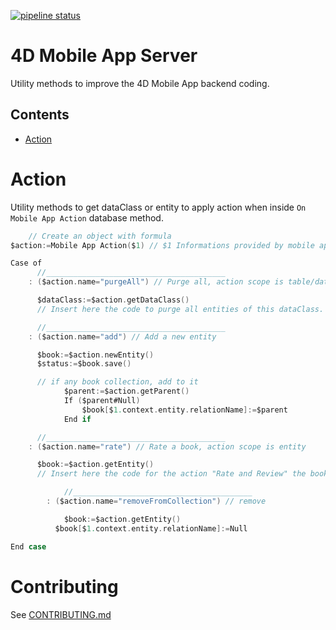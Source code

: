 [![pipeline status](https://gitlab-4d.private.4d.fr/qmobile/4d-mobile-app-server/badges/master/pipeline.svg)](https://gitlab-4d.private.4d.fr/qmobile/4d-mobile-app-server/commits/master)

# 4D Mobile App Server

Utility methods to improve the 4D Mobile App backend coding.

##  Contents ##
- [Action](#Action)

# Action ##

Utility methods to get dataClass or entity to apply action when inside `On Mobile App Action` database method.

```swift
	// Create an object with formula
$action:=Mobile App Action($1) // $1 Informations provided by mobile application

Case of
      //________________________________________
    : ($action.name="purgeAll") // Purge all, action scope is table/dataclass

      $dataClass:=$action.getDataClass()
      // Insert here the code to purge all entities of this dataClass.

      //________________________________________
    : ($action.name="add") // Add a new entity

      $book:=$action.newEntity()
      $status:=$book.save()

      // if any book collection, add to it
			$parent:=$action.getParent()
			If ($parent#Null)
				$book[$1.context.entity.relationName]:=$parent
			End if

      //________________________________________
    : ($action.name="rate") // Rate a book, action scope is entity

      $book:=$action.getEntity()
      // Insert here the code for the action "Rate and Review" the book

			//________________________________________
		: ($action.name="removeFromCollection") // remove

			$book:=$action.getEntity()
		  $book[$1.context.entity.relationName]:=Null

End case
```

# Contributing #
See [CONTRIBUTING.md](CONTRIBUTING.md)
